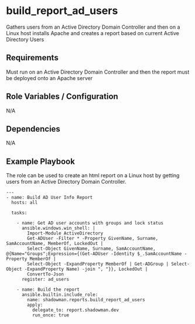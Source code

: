 build_report_ad_users
========

Gathers users from an Active Directory Domain Controller and then on a Linux host installs Apache and creates a report based on current Active Directory Users


Requirements
------------

Must run on an Active Directory Domain Controller and then the report must be deployed onto an Apache server

Role Variables / Configuration
--------------

N/A

Dependencies
------------

N/A

Example Playbook
----------------

The role can be used to create an html report on a Linux host by getting users from an Active Directory Domain Controller.


```
---
- name: Build AD User Info Report
  hosts: all

  tasks:

    - name: Get AD user accounts with groups and lock status
      ansible.windows.win_shell: |
        Import-Module ActiveDirectory
        Get-ADUser -Filter * -Property GivenName, Surname, SamAccountName, MemberOf, LockedOut |
        Select-Object GivenName, Surname, SamAccountName, @{Name="Groups";Expression={(Get-ADUser -Identity $_.SamAccountName -Property MemberOf |
        Select-Object -ExpandProperty MemberOf | Get-ADGroup | Select-Object -ExpandProperty Name) -join ", "}}, LockedOut |
        ConvertTo-Json
      register: ad_users

    - name: Build the report
      ansible.builtin.include_role:
        name: shadowman.reports.build_report_ad_users
        apply:
          delegate_to: report.shadowman.dev
          run_once: true
```
